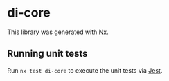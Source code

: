 # di-core

This library was generated with [Nx](https://nx.dev).

## Running unit tests

Run `nx test di-core` to execute the unit tests via [Jest](https://jestjs.io).

